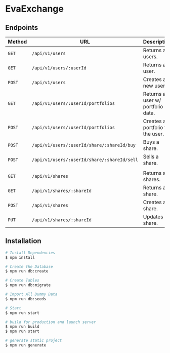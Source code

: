 # EvaExchange


## Endpoints

| Method | URL                                         | Description                              |
| -------| ------------------------------------------- | ---------------------------------------- |
| `GET`  | `/api/v1/users`                             | Returns all users.                       |
| `GET`  | `/api/v1/users/:userId`                     | Returns a user.                          |
| `POST` | `/api/v1/users`                             | Creates a new user                       |
| `GET`  | `/api/v1/users/:userId/portfolios`          | Returns a user w/ portfolio data.        |
| `POST` | `/api/v1/users/:userId/portfolios`          | Creates a portfolio to the user.         |
| `POST` | `/api/v1/users/:userId/share/:shareId/buy`  | Buys a share.                            |
| `POST` | `/api/v1/users/:userId/share/:shareId/sell` | Sells a share.                           |
|        |                                             |                                          |
| `GET`  | `/api/v1/shares`                            | Returns all shares.                      |
| `GET`  | `/api/v1/shares/:shareId`                   | Returns a share.                         |
| `POST` | `/api/v1/shares`                            | Creates a share.                         |
| `PUT`  | `/api/v1/shares/:shareId`                   | Updates a share.                         |


## Installation

```bash
# Install Dependencies
$ npm install

# Create the Database
$ npm run db:create

# Create Tables
$ npm run db:migrate

# Import All Dummy Data
$ npm run db:seeds

# Start
$ npm run start

# build for production and launch server
$ npm run build
$ npm run start

# generate static project
$ npm run generate
```

